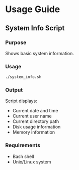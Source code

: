 # Usage Guide

## System Info Script

### Purpose
Shows basic system information.

### Usage
```bash
./system_info.sh
```

### Output
Script displays:
- Current date and time
- Current user name
- Current directory path
- Disk usage information
- Memory information

### Requirements
- Bash shell
- Unix/Linux system
